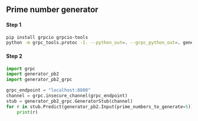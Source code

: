 ## Prime number generator

#### Step 1

```bash
pip install grpcio grpcio-tools
python -m grpc_tools.protoc -I. --python_out=. --grpc_python_out=. generator.proto
```

#### Step 2

```python
import grpc
import generator_pb2
import generator_pb2_grpc

grpc_endpoint = "localhost:8888"
channel = grpc.insecure_channel(grpc_endpoint)
stub = generator_pb2_grpc.GeneratorStub(channel)
for r in stub.Predict(generator_pb2.Input(prime_numbers_to_generate=5)):
    print(r)
```
